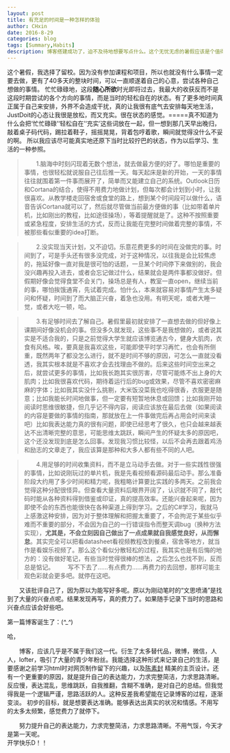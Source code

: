 ```yaml
---
layout: post
title: 有充足的时间是一种怎样的体验
author: CHxin
date: 2016-8-29
categories: blog
tags: [Summary,Habits]
description: 博客搭建成功了，迫不及待地想要写点什么。这个无忧无虑的暑假应该是个值得回味的好题材
---
```


这个暑假，我选择了留校。因为没有参加课程和项目，所以也就没有什么事情一定要去做，更有了40多天的整块时间，可以一直顺遂着自己的心意，尝试各种自己想做的事情。
忙忙碌碌地，这段**随心所欲**时光即将过去，我最大的收获反而不是这段时期尝试的各个方向的事情，而是当时的轻松自在的状态。有了更多地时间真正属于自己来安排，外界不会造成干扰，真的让我很有底气去安排每天地生活，JustDoit的心态让我很是放松，而又充实。很在状态的感觉。=====真不知道为什么会把‘忙忙碌碌’‘轻松自在’‘充实’这些词放在一起，但一想到那几天早出晚归，敲着桌子码代码，踢拉着鞋子，摇摇晃晃，背着包哼着歌，瞬间就觉得没什么不妥的啊。
所以我应该尽可能真实地还原下当时比较拧巴的状态，作为以后学习、生活的一种参照。


> &emsp;&emsp;1.脑海中时刻闪现着无数个想法，就去做最方便的好了。哪怕是重要的事情，也很轻松就说服自己往后推一天。每天起床是新的开始，一天的事情往往就围着第一件事而展开了，简单而又能建立自己的系统。Outlook日历和Cortana的结合，使得不用费力地做计划，但每次都会计划到小时，让我很喜欢。从教学楼走回宿舍或食堂的路上，想到某个时间段可以做什么，语音告诉Cortana就可以了，然后就尽管做当前最方便做的事（比如带着单片机，比如刚出的教程，比如途径操场），等着提醒就是了。这种不按照重要或紧急程度，安排生活的方式，反而让我能在完整时间做着完整的事情，不被那些看似重要的idea打断。

> &emsp;&emsp;2.没实现当天计划，又不迫切。乐意花费更多的时间在没做完的事。时间到了，可是手头还有很多没完成，对于这种情况，以往我是会比较焦虑的，拖延好像一直对我是很可怕的话题，一旦某个时间停下来做别的，我会没兴趣再投入进去，或者会忘记做过什么，结果就会是两件事都没做好。但假期好像会觉得食堂不会关门，操场总是有人，教室一直open，继续当前的事，哪怕挨饿通宵，先试着完成。怕什么，本来就容易对事情产生太多疑问和怀疑，时间到了而大脑正兴奋，着急也没用。有明天呢，或者大睡一觉，或者大吃一顿，哈。

> &emsp;&emsp;3.有足够时间去了解自己。暑假里最初就安排了一直想去做的但好像上课期间好像没机会的事。但没多久就发现，这些事不是我想做的，或者说其实是不适合我的，只是之前觉得大学生就应该博览通古今，健身大肌肉，衣食有风格。唉，要真是我喜欢这些，可能即使平时学习再忙，也会有所侧重，既然两年了都没怎么进行，就不是时间不够的原因，可怎么一直就没看透，我其实根本就是不喜欢才会去找理由不做的。后来这些时间空出来之后，就尝试更多的事情，比如我长跑其实很厉害，尽管可能练不出上身的大肌肉；比如我很喜欢代码，期待着运行后的bug或效果，尽管不喜欢密密麻麻的字体；比如我其实没什么挑剔，大米饭没菜我也吃得很香，衣服更是随意；比如我能长时间地做事，但一定要有短暂地休息或回馈；比如我刚开始阅读时思维很敏捷，但几乎记不得内容，阅读应该放在最后去做（如果阅读的内容是要做的事情的指南，那就放在上一件事做完后再占用会时间来读吧）比如我表达能力真的很有问题，即使已经思考了很久，也只会越来越表达不出清晰完整的意思，可能思维太跳跃，瞬间产生的怀疑太多的原因吧，这个还没发现到底是怎么回事。发现我习惯比较怪，以后不会再去跟着鸡汤和励志的文章走了，我应该算是那种和大多人都有些不同的人吧。

> &emsp;&emsp;4.用足够的时间收集资料，而不是立马动手去做。对于一些实践性很强的事情，比如说刚玩过的单片机，我是先看视频看源码最后动手。那么准备阶段大约用了多少时间和精力呢，我粗略计算要比实践的多两天。之前我会觉得这种分配很怪异。但查看大量资料后眼界开阔了，认识就不同了，敲代码时能从各种资料得到借鉴或印证，真的提高效率。还能兴奋起来呢，因为即使不会的东西也能很快在各种渠道上得到学习。之后的C#学习，我就马上感激这种安排，因为对于整体理解和把握太重要了，不会拘泥于某些似乎难而不重要的部分，不会因为自己的一行错误指令而整天调bug（换种方法实现），**尤其是，不会立刻因自己做出了一点成果就自我感觉良好，从而懈怠**。其实完全可以把看datasheet看视频教程改到餐桌，宿舍等地方，就当作是看娱乐视频了。那么这个看似分散轻松的过程，我其实也是有后悔的地方的：没有做好笔记，有些当时觉得很棒的想法，之后怎么也找不到，反而总是惦记。
> &emsp;&emsp;写不下去了……有点费力……再费力的去回想，那样可能主观色彩就会更多吧。就停在这吧。

&emsp;&emsp;又该批评自己了，因为原以为能写好多呢。原以为刚动笔时的“文思喷涌”是找到了大量的兴奋点呢。结果发现再写，真的费力了。如果随手记录下当时的思路和兴奋点应该会好些吧。


第一篇博客诞生了：(*^_^*)  

哈，  



&emsp;&emsp;博客，应该几乎是不属于我们这一代。衍生了太多替代品，微博，微信，人人，lofter，吸引了大量的青少年粉丝。我能选择这种形式来记录自己的生活，是要感谢之前学习html时对网页制作留下的兴趣，以及[陈素封](http://cnfeat.com) 精美的主页设计。还有一个更重要的原因，就是提升自己的表达能力，力求完整简洁，力求思路清晰。反应慢，表达混乱，思维跳跃，自我推翻，含糊不准确，是对自己的总结。但我觉得我是一个逻辑严谨，思路活跃的人。这种反差我希望能在记录博客的过程，逐渐变淡。
初步的目标，就是想要表达准确。能够表达出真实的状况和情感。不用写的太多太频繁，感觉费力了就停下。

&emsp;&emsp;努力提升自己的表达能力，力求完整简洁，力求思路清晰。不用气馁，今天才是第一天呢。  
开学快乐D！！










